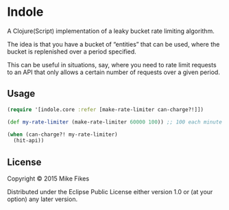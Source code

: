 # Indole

A Clojure(Script) implementation of a leaky bucket rate limiting algorithm.

The idea is that you have a bucket of “entities” that can be used, where the bucket is replenished over a period specified.

This can be useful in situations, say, where you need to rate limit requests to an API that only allows a certain number of requests over a given period.

## Usage

```clojure
(require '[indole.core :refer [make-rate-limiter can-charge?!]])

(def my-rate-limiter (make-rate-limiter 60000 100)) ;; 100 each minute

(when (can-charge?! my-rate-limiter)
  (hit-api))
```

## License

Copyright © 2015 Mike Fikes

Distributed under the Eclipse Public License either version 1.0 or (at
your option) any later version.
